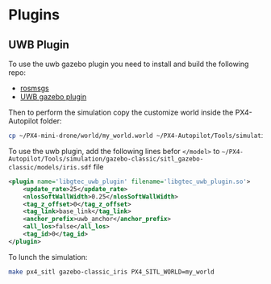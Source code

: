 # Plugins

## UWB Plugin

To use the uwb gazebo plugin you need to install and build the following repo:

- [rosmsgs](https://github.com/GiacomoCorradini/rosmsgs)
- [UWB gazebo plugin](https://github.com/GiacomoCorradini/uwb_gazebo_plugin)

Then to perform the simulation copy the customize world inside the PX4-Autopilot folder:

```bash
cp ~/PX4-mini-drone/world/my_world.world ~/PX4-Autopilot/Tools/simulation/gazebo-classic/sitl_gazebo-classic/worlds/
```

To use the uwb plugin, add the following lines befor ```</model>``` to ```~/PX4-Autopilot/Tools/simulation/gazebo-classic/sitl_gazebo-classic/models/iris.sdf``` file

```xml
<plugin name='libgtec_uwb_plugin' filename='libgtec_uwb_plugin.so'>
    <update_rate>25</update_rate>
    <nlosSoftWallWidth>0.25</nlosSoftWallWidth>
    <tag_z_offset>0</tag_z_offset>
    <tag_link>base_link</tag_link>
    <anchor_prefix>uwb_anchor</anchor_prefix>
    <all_los>false</all_los>
    <tag_id>0</tag_id>
</plugin>
```

<!-- And copy the customize drone model:

```bash
cp -R ~/PX4-mini-drone/my_iris ~/PX4-Autopilot/Tools/simulation/gazebo-classic/sitl_gazebo-classic/models/my_iris
``` -->

To lunch the simulation:

```bash
make px4_sitl gazebo-classic_iris PX4_SITL_WORLD=my_world
```
